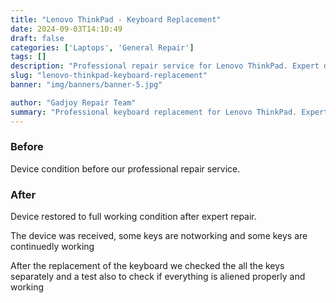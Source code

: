```yaml
---
title: "Lenovo ThinkPad - Keyboard Replacement"
date: 2024-09-03T14:10:49
draft: false
categories: ['Laptops', 'General Repair']
tags: []
description: "Professional repair service for Lenovo ThinkPad. Expert diagnosis and quality repairs in Bangalore."
slug: "lenovo-thinkpad-keyboard-replacement"
banner: "img/banners/banner-5.jpg"

author: "Gadjoy Repair Team"
summary: "Professional keyboard replacement for Lenovo ThinkPad. Expert technicians, quality parts, warranty included."
---
```


### Before

Device condition before our professional repair service.

### After

Device restored to full working condition after expert repair.

The device was received, some keys are notworking and some keys are continuedly working

After the replacement of the keyboard we checked the all the keys separately and a test also to check if everything is aliened properly and working
